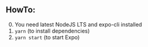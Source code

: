 ## HowTo:
0. You need latest NodeJS LTS and expo-cli installed
1. `yarn` (to install dependencies)
2. `yarn start` (to start Expo)